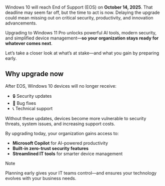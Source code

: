 Windows 10 will reach End of Support (EOS) on **October 14, 2025**. That deadline may seem far off, but the time to act is now. Delaying the upgrade could mean missing out on critical security, productivity, and innovation advancements.  

Upgrading to Windows 11 Pro unlocks powerful AI tools, modern security, and simplified device management—**so your organization stays ready for whatever comes next**.

Let’s take a closer look at what’s at stake—and what you gain by preparing early.

## Why upgrade now

After EOS, Windows 10 devices will no longer receive:  
- 🔒 Security updates  
- 🐞 Bug fixes  
- 📞 Technical support  

Without these updates, devices become more vulnerable to security threats, system issues, and increasing support costs.  

By upgrading today, your organization gains access to:  
- **Microsoft Copilot** for AI-powered productivity  
- **Built-in zero-trust security features**  
- **Streamlined IT tools** for smarter device management  

> [!NOTE]
> Planning early gives your IT teams control—and ensures your technology evolves with your business needs.
